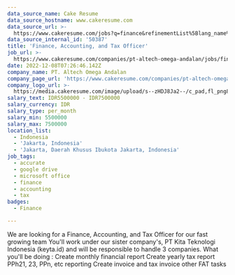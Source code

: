 ```yaml
---
data_source_name: Cake Resume
data_source_hostname: www.cakeresume.com
data_source_url: >-
  https://www.cakeresume.com/jobs?q=finance&refinementList%5Blang_name%5D%5B0%5D=English&refinementList%5Bsalary_type%5D=per_year&range%5Bsalary_range%5D%5Bmin%5D=1000000&page=3
data_source_internal_id: '50387'
title: 'Finance, Accounting, and Tax Officer'
job_url: >-
  https://www.cakeresume.com/companies/pt-altech-omega-andalan/jobs/finance-accounting-and-tax-officer
date: 2022-12-08T07:26:46.142Z
company_name: PT. Altech Omega Andalan
company_page_url: 'https://www.cakeresume.com/companies/pt-altech-omega-andalan'
company_logo_url: >-
  https://media.cakeresume.com/image/upload/s--zHDJ8Ja2--/c_pad,fl_png8,h_200,w_200/v1669344934/ulutbewzlkzorhbghn2d.png
salary_text: IDR5500000 - IDR7500000
salary_currency: IDR
salary_type: per_month
salary_min: 5500000
salary_max: 7500000
location_list:
  - Indonesia
  - 'Jakarta, Indonesia'
  - 'Jakarta, Daerah Khusus Ibukota Jakarta, Indonesia'
job_tags:
  - accurate
  - google drive
  - microsoft office
  - finance
  - accounting
  - tax
badges:
  - Finance

---
```


We are looking for a Finance, Accounting, and Tax Officer for our fast growing team You'll work under our sister company's, PT Kita Teknologi Indonesia (keyta.id) and will be responsible to handle 3 companies. What you'll be doing : Create monthly financial report Create yearly tax report PPh21, 23, PPn, etc reporting Create invoice and tax invoice other FAT tasks